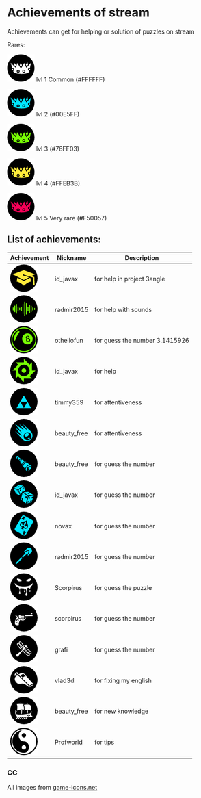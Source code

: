 # Achievements of stream

Achievements can get for helping or solution of puzzles on stream

Rares:

![crown](/img/rares/1lvl.png) lvl 1 Common (#FFFFFF)

![crown](/img/rares/2lvl.png) lvl 2 (#00E5FF)

![crown](/img/rares/3lvl.png) lvl 3 (#76FF03)

![crown](/img/rares/4lvl.png) lvl 4 (#FFEB3B)

![crown](/img/rares/5lvl.png) lvl 5 Very rare (#F50057)


## List of achievements:
Achievement | Nickname | Description
------------- | ------------- | -------------
![4lvl](/img/graduate-cap.png) | id_javax | for help in project 3angle
![3lvl](/img/sound-waves.png) | radmir2015 | for help with sounds
![3lvl](/img/eight-ball3lvl.png) | othellofun | for guess the number 3.1415926
![3lvl](/img/circular-saw.png) | id_javax | for help
![2lvl](/img/triforce.png) | timmy359 | for attentiveness
![2lvl](/img/falling-blob.png) | beauty_free | for attentiveness
![2lvl](/img/spyglass.png) | beauty_free | for guess the number
![2lvl](/img/rolling-dices.png) | id_javax | for guess the number
![2lvl](/img/ace.png) | novax | for guess the number
![2lvl](/img/radmir2015.png) | radmir2015 | for guess the number
![1lvl](/img/mouth-watering.png) | Scorpirus| for guess the puzzle
![1lvl](/img/revolver.png) | scorpirus | for guess the number
![1lvl](/img/dragonfly.png) |  grafi | for guess the number
![1lvl](/img/whistle.png) | vlad3d | for fixing my english
![1lvl](/img/trireme.png) | beauty_free | for new knowledge
![1lvl](/img/yin-yang.png) |  Profworld | for tips

### CC
All images from [game-icons.net](http://game-icons.net/)

